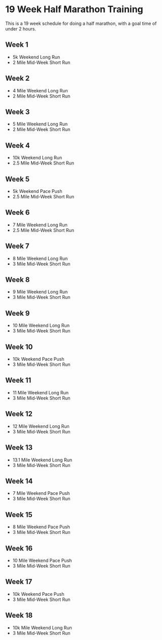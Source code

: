 # 19 Week Half Marathon Training

This is a 19 week schedule for doing a half marathon, with a goal time of under
2 hours.

## Week 1

* 5k Weekend Long Run
* 2 Mile Mid-Week Short Run

## Week 2

* 4 Mile Weekend Long Run
* 2 Mile Mid-Week Short Run

## Week 3

* 5 Mile Weekend Long Run
* 2 Mile Mid-Week Short Run

## Week 4

* 10k Weekend Long Run
* 2.5 Mile Mid-Week Short Run

## Week 5

* 5k Weekend Pace Push
* 2.5 Mile Mid-Week Short Run

## Week 6

* 7 Mile Weekend Long Run
* 2.5 Mile Mid-Week Short Run

## Week 7

* 8 Mile Weekend Long Run
* 3 Mile Mid-Week Short Run

## Week 8

* 9 Mile Weekend Long Run
* 3 Mile Mid-Week Short Run

## Week 9

* 10 Mile Weekend Long Run
* 3 Mile Mid-Week Short Run

## Week 10

* 10k Weekend Pace Push
* 3 Mile Mid-Week Short Run

## Week 11

* 11 Mile Weekend Long Run
* 3 Mile Mid-Week Short Run

## Week 12

* 12 Mile Weekend Long Run
* 3 Mile Mid-Week Short Run

## Week 13

* 13.1 Mile Weekend Long Run
* 3 Mile Mid-Week Short Run

## Week 14

* 7 Mile Weekend Pace Push
* 3 Mile Mid-Week Short Run

## Week 15

* 8 Mile Weekend Pace Push
* 3 Mile Mid-Week Short Run

## Week 16

* 10 Mile Weekend Pace Push
* 3 Mile Mid-Week Short Run

## Week 17

* 10k Weekend Pace Push
* 3 Mile Mid-Week Short Run

## Week 18

* 10k Mile Weekend Long Run
* 3 Mile Mid-Week Short Run